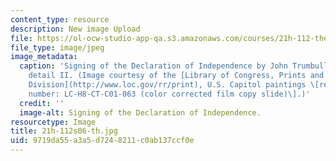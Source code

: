```yaml
---
content_type: resource
description: New image Upload
file: https://ol-ocw-studio-app-qa.s3.amazonaws.com/courses/21h-112-the-american-revolution-spring-2006/9719da55a3a5d7248211c0ab137ccf0e_21h-112s06-th.jpg
file_type: image/jpeg
image_metadata:
  caption: 'Signing of the Declaration of Independence by John Trumbull in U.S. Capitol,
    detail II. (Image courtesy of the [Library of Congress, Prints and Photographs
    Division](http://www.loc.gov/rr/print), U.S. Capitol paintings \[reproduction
    number: LC-H8-CT-C01-063 (color corrected film copy slide)\].)'
  credit: ''
  image-alt: Signing of the Declaration of Independence.
resourcetype: Image
title: 21h-112s06-th.jpg
uid: 9719da55-a3a5-d724-8211-c0ab137ccf0e
---
```

